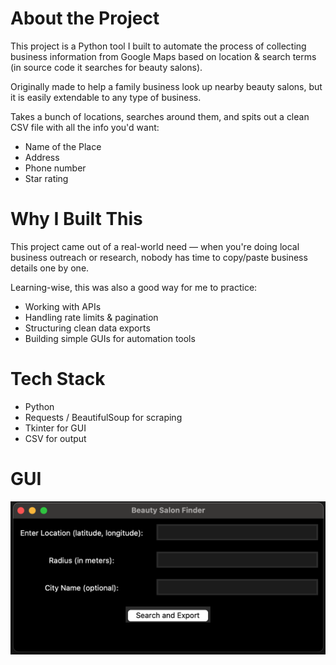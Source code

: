 # About the Project
This project is a Python tool I built to automate the process of collecting business information from Google Maps based on location & search terms (in source code it searches for beauty salons).

Originally made to help a family business look up nearby beauty salons, but it is easily extendable to any type of business.

Takes a bunch of locations, searches around them, and spits out a clean CSV file with all the info you'd want:

- Name of the Place
- Address
- Phone number
- Star rating

# Why I Built This
This project came out of a real-world need — when you're doing local business outreach or research, nobody has time to copy/paste business details one by one.

Learning-wise, this was also a good way for me to practice:

- Working with APIs
- Handling rate limits & pagination
- Structuring clean data exports
- Building simple GUIs for automation tools

# Tech Stack

- Python
- Requests / BeautifulSoup for scraping
- Tkinter for GUI
- CSV for output

# GUI
![GUI](https://github.com/eduardogimenis/mapsAPI/blob/main/images/mapsAPI_GUI.png)
